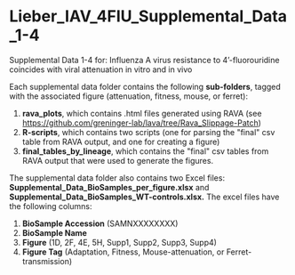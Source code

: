 # Lieber_IAV_4FIU_Supplemental_Data_1-4
Supplemental Data 1-4 for: Influenza A virus resistance to 4’-fluorouridine coincides with viral attenuation in vitro and in vivo


Each supplemental data folder contains the following **sub-folders**, tagged with the associated figure (attenuation, fitness, mouse, or ferret):
1. **rava_plots**, which contains .html files generated using RAVA (see https://github.com/greninger-lab/lava/tree/Rava_Slippage-Patch)
3. **R-scripts**, which contains two scripts (one for parsing the "final" csv table from RAVA output, and one for creating a figure)
4. **final_tables_by_lineage**, which contains the "final" csv tables from RAVA output that were used to generate the figures.

The supplemental data folder also contains two Excel files: **Supplemental_Data_BioSamples_per_figure.xlsx** and **Supplemental_Data_BioSamples_WT-controls.xlsx.**
The excel files have the following columns:
1. **BioSample Accession** (SAMNXXXXXXXX)
2. **BioSample Name**
3. **Figure** (1D, 2F, 4E, 5H, Supp1, Supp2, Supp3, Supp4)
4. **Figure Tag** (Adaptation, Fitness, Mouse-attenuation, or Ferret-transmission)


